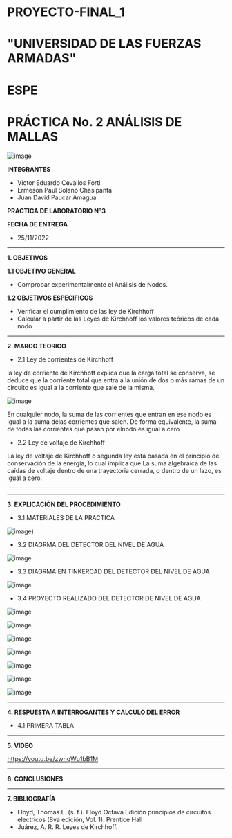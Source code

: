 # PROYECTO-FINAL_1
# "UNIVERSIDAD DE LAS FUERZAS ARMADAS"
# ESPE
# PRÁCTICA No. 2 ANÁLISIS DE MALLAS

![image](https://user-images.githubusercontent.com/116772918/200762591-a164d8db-c02e-4269-8bb4-0bc4c810d79f.png)

**INTEGRANTES**
 
* Victor Eduardo Cevallos Forti
* Ermeson Paul Solano Chasipanta
* Juan David Paucar Amagua


**PRACTICA DE LABORATORIO Nº3**

**FECHA DE ENTREGA**
* 25/11/2022
--------------------------------------------------------------------------------------------------------------------------------------------------------------------------------------


**1. OBJETIVOS**


**1.1  OBJETIVO GENERAL**

* Comprobar experimentalmente el Análisis de Nodos.

**1.2  OBJETIVOS ESPECIFICOS**

* Verificar el cumplimiento de las ley de Kirchhoff
* Calcular a partir de las Leyes de Kirchhoff los valores teóricos de  cada nodo
 

--------------------------------------------------------------------------------------------------------------------------------------------------------------------------------------
**2. MARCO TEORICO**


* 2.1 Ley de corrientes de Kirchhoff

la ley de corriente de Kirchhoff explica que la carga total se conserva, se deduce que la corriente total que entra a la unión de dos o más ramas de un circuito es igual a la corriente que sale de la misma.

![image](https://user-images.githubusercontent.com/116772918/200897862-25d18d7c-8a4c-4fd5-93d9-02a36dd58912.png)


En cualquier nodo, la suma de las corrientes que entran en ese nodo es igual a la suma delas corrientes que salen. De forma equivalente, la suma de todas las corrientes que pasan por elnodo es igual a cero

* 2.2 Ley de voltaje de Kirchhoff

La ley de voltaje de Kirchhoff o segunda ley está basada en el principio de conservación de la energía, lo cual implica que La suma algebraica de las caídas de voltaje dentro de una trayectoria cerrada, o dentro de un lazo, es igual a cero.

-------------------------------------------------------------------------------------------------------------------------------------------------------------------------------------





--------------------------------------------------------------------------------------------------------------------------------------------------------------------------------------
**3. EXPLICACIÓN DEL PROCEDIMIENTO**

* 3.1 MATERIALES DE LA PRACTICA

![image](https://user-images.githubusercontent.com/116772918/203876212-03dfefaa-73b5-45dd-a6b6-357162651c8d.png))



* 3.2 DIAGRMA DEL DETECTOR DEL NIVEL DE AGUA

![image](https://user-images.githubusercontent.com/116772918/204889743-65e26b59-d67d-4b8f-9e8a-317611e54566.png)


* 3.3 DIAGRMA EN TINKERCAD DEL DETECTOR DEL NIVEL DE AGUA


![image](https://user-images.githubusercontent.com/116772918/204893343-15e5fff5-3f79-4cd9-a984-246deede9240.png)


* 3.4 PROYECTO REALIZADO DEL DETECTOR DE NIVEL DE AGUA 

![image](https://user-images.githubusercontent.com/116772918/204894414-86212f43-eb4d-401d-9818-90f98cdd94ec.png)




![image](https://user-images.githubusercontent.com/116772918/203894129-510fd39a-4e93-4828-8116-0c06e5964faa.png)

![image](https://user-images.githubusercontent.com/116772918/203894188-ff9b229e-dbca-4558-b732-a2e4d0ebda7d.png)


![image](https://user-images.githubusercontent.com/116772918/203894080-94cd6ed6-e203-4b48-85d8-830586b53f2b.png)


![image](https://user-images.githubusercontent.com/116772918/203896038-e303b6ad-9608-40c0-843d-c269f4ac42a6.png)

![image](https://user-images.githubusercontent.com/116772918/203896062-4cc972f8-4f3d-4173-98ce-0aa498e47b93.png)

![image](https://user-images.githubusercontent.com/116772918/203896085-578c6e20-5796-4309-924f-1c7b511a97f6.png)


-----------------------------------------------------------------------------------------------------------------------------------------------
**4. RESPUESTA A INTERROGANTES Y CALCULO DEL ERROR**



* 4.1 PRIMERA TABLA  






--------------------------------------------------------------------------------------------------------------------------------------------------------------------------------------

**5. VIDEO**

https://youtu.be/zwnqWu1bB1M

--------------------------------------------------------------------------------------------------------------------------------------------------------------------------------------

**6. CONCLUSIONES**





----------------------------------------------------------------------------------------------------------------------------------------------------------------------------------------

**7. BIBLIOGRAFÍA**
* Floyd, Thomas.L. (s. f.). Floyd Octava Edición principios de circuitos electricos (8va edición, Vol. 1). Prentice Hall
* Juárez, A. R. R. Leyes de Kirchhoff.
